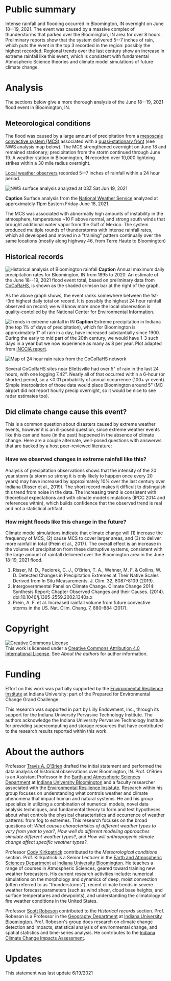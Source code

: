 # Public summary
Intense rainfall and flooding occurred in Bloomington, IN overnight on June 18--19, 2021.  The event was caused by a massive complex of thunderstorms that parked over the Bloomington, IN area for over 8 hours.  Preliminary reports show that the system delivered 5--7 inches of rain, which puts the event in the top 3 recorded in the region: possibly the highest recorded.  Regional trends over the last century show an increase in extreme rainfall like this event, which is consistent with fundamental Atmospheric Science theories and climate model simulations of future climate change.

# Analysis
The sections below give a more thorough analysis of the June 18--19, 2021 flood event in Bloomington, IN. 

## Meteorological conditions
The flood was caused by a large amount of precipitation from a [mesoscale convective system (MCS)](https://glossary.ametsoc.org/wiki/Mesoscale_convective_system) associated with a [quasi-stationary front](https://glossary.ametsoc.org/wiki/Quasi-stationary_front) (see NWS analysis map below).  The MCS strengthened overnight on June 18 and remained stationary; precipitation from the storm continued through June 19.  A weather station in Bloomington, IN recorded over 10,000 lightning strikes within a 30 mile radius overnight.

[Local weather observers](https://maps.cocorahs.org/?maptype=precip&units=us&base=std&cp=BluYlwRed&datetype=daily&displayna=0&date=2021-06-19&key=dynamic&overlays=state,county&bbox=-87.06115722656251,38.9524673652846,-86.0723876953125,39.3995914050189) recorded 5--7 inches of rainfall within a 24 hour period.

![NWS surface analysis analyzed at 03Z Sat Jun 19, 2021](namussfc03wbg.gif)

**Caption** Surface analysis from the [National Weather Service](https://weather.gov) analyzed at approximately 11pm Eastern Friday June 18, 2021.

The MCS was associated with abnormally high amounts of instability in the atmosphere, temperatures ~10 F above normal, and strong south winds that brought additional water vapor from the Gulf of Mexico.  The system produced multiple rounds of thunderstorms with intense rainfall rates, which all developed and moved in a "training" pattern continually over the same locations (mostly along highway 46, from Terre Haute to Bloomington)

## Historical records
![Historical analysis of Bloomington rainfall](bloomington_rx1day_19Jun2021.png)
**Caption** Annual maximum daily precipitation rates for Bloomington, IN from 1895 to 2020.  An estimate of the June 18--19, 2021 flood event total, based on preliminary data from [CoCoRaHS](https://maps.cocorahs.org/?maptype=precip&units=us&base=std&cp=BluYlwRed&datetype=daily&displayna=0&date=2021-06-19&key=dynamic&overlays=state,county&bbox=-87.06115722656251,38.9524673652846,-86.0723876953125,39.3995914050189), is shown as the shaded crimson bar at the right of the graph.  

As the above graph shows, the event ranks somewhere between the 1st--3rd highest daily total on record. It is possibly the highest 24 hour rainfall observed on record; we will know more once the local observation is quality-contolled by the National Center for Environmental Information.


![Trends in extreme rainfall in IN](extreme_trend_fig.png)
**Caption** Extreme precipitation in Indiana (the top 1% of days of precipitation), which for Bloomington is approximately 1" of rain in a day, have increased substantially since 1900. During the early to mid part of the 20th century, we would have 1-3 such days in a year but we now experience as many as 8 per year. Plot adapted from [INCCIA report](https://docs.lib.purdue.edu/inccia/).  


![Map of 24 hour rain rates from the CoCoRaHS network](cocorahs_jun182021.png)

Several CoCoRaHS sites near Ellettsville had over 5" of rain in the last 24 hours, with one logging 7.42". Nearly all of that occurred within a 6-hour (or shorter) period, so a <0.01 probability of annual occurrence (100+ yr event). Simple interpolation of those data would place Bloomington around 5" (MC airport did not report hourly precip overnight, so it would be nice to see radar estimates too).


## Did climate change cause this event?
This is a common question about disasters caused by extreme weather events, however it is an ill-posed question, since extreme weather events like this can and have (in the past) happened in the absence of climate change.  Here are a couple alternate, well-posed questions with answerws that are backed by a host peer-reviewed literature:

### Have we observed changes in extreme rainfall like this?
Analysis of precipitation observations shows that the intensity of the 20 year storm (a storm so strong it is only likely to happen once every 20 years) may have increased by approximately 10% over the last century over Indiana (Risser et al., 2019).  The short record makes it difficult to distinguish this trend from noise in the data.  The increasing trend is consistent with theoretical expectations and with climate model simulations (IPCC 2014 and references within), which builds confidence that the observed trend is real and not a statistical artifact.

### How might floods like this change in the future?
Climate model simulations indicate that climate change will (1) increase the frequency of MCS, (2)  cause MCS to cover larger areas, and (3)  to deliver more rainfall in total (Prein et al., 2017).  The overall effect is an increase in the volume of precipitation from these distruptive systems, consistent with the large amount of rainfall delivered over the Bloomington area in the June 18-19, 2021 flood.

1. Risser, M. D., Paciorek, C. J., O’Brien, T. A., Wehner, M. F. & Collins, W. D. Detected Changes in Precipitation Extremes at Their Native Scales Derived from In Situ Measurements. J. Clim. 32, 8087–8109 (2019).
2. Intergovernmental Panel on Climate Change. Climate Change 2014: Synthesis Report; Chapter Observed Changes and their Causes. (2014). doi:10.1046/j.1365-2559.2002.1340a.x
3. Prein, A. F. et al. Increased rainfall volume from future convective storms in the US. Nat. Clim. Chang. 7, 880–884 (2017).

# Copyright
<a rel="license" href="http://creativecommons.org/licenses/by/4.0/"><img alt="Creative Commons License" style="border-width:0" src="https://i.creativecommons.org/l/by/4.0/88x31.png" /></a><br /><span xmlns:dct="http://purl.org/dc/terms/" property="dct:title">This work is licensed under a <a rel="license" href="http://creativecommons.org/licenses/by/4.0/">Creative Commons Attribution 4.0 International License</a>.  See *About the authors* for author information.

# Funding

Effort on this work was partially supported by the [Environmental Resilience Institute](https://eri.iu.edu/) at Indiana University: part of the Prepared for Environmental Change Grand Challenge.
  
This research was supported in part by Lilly Endowment, Inc., through its support for the Indiana University Pervasive Technology Institute.  The authors acknowledge the Indiana University Pervasive Technology Institute for providing supercomputing and storage resources that have contributed to the research results reported within this work. 
  
# About the authors
  
Professor [Travis A. O'Brien](https://earth.indiana.edu/directory/faculty/obrien-travis.html) drafted the initial statement and performed the data analysis of historical observations over Bloomington, IN.  Prof. O'Brien is an Assistant Professor in the [Earth and Atmospheric Sciences Department](https://earth.indiana.edu/) at [Indiana University Bloomington](https://www.indiana.edu/) and a faculty researcher associated with the [Environmental Resilience Insistute](https://eri.iu.edu).  Research within his group focuses on understanding what controls weather and climate phenomena that impact human and natural systems. He and his group specialize in utilizing a combination of numerical models, novel data analysis techniques, and fundamental theory to form and test hypotheses about what controls the physical characteristics and occurrence of weather patterns: from fog to extremes. This research focuses on the broad questions of: *What causes characteristics of different weather types to vary from year to year?*,  *How well do different modeling approaches simulate different weather types?*, and *How will anthropogenic climate change affect specific weather types?*.
  
Professor [Cody Kirkpatrick](https://earth.indiana.edu/directory/faculty/kirkpatrick-cody.html) contributed to the *Meteorological conditions* section.  Prof. Kirkpatrick is a Senior Lecturer in the [Earth and Atmospheric Sciences Department](https://earth.indiana.edu/) at [Indiana University Bloomington](https://www.indiana.edu/).  He teaches a range of courses in Atmospheric Sciences, geared toward training new weather forecasters.  His current research activities include: numerical simulations on the morphology and dynamics of deep, moist convection (often referred to as "thunderstorms"), recent climate trends in severe weather forecast parameters (such as wind shear, cloud base heights, and surface temperatures and dewpoints), and understanding the climatology of fire weather conditions in the United States.

Professor [Scott Robeson](https://geography.indiana.edu/about/faculty/robeson-scott.html) contributed to the *Historical records* section.  Prof. Robeson is a Professor in the [Geography Department](https://geography.indiana.edu) at [Indiana University Bloomington](https://www.indiana.edu/).  Prof. Robeson's group does research on climate change detection and impacts, statistical analysis of environmental change, and spatial statistics and time-series analysis.  He contributes to the [Indiana Climate Change Impacts Assessment](https://docs.lib.purdue.edu/inccia/).


  
# Updates
This statement was last update 6/19/2021 
